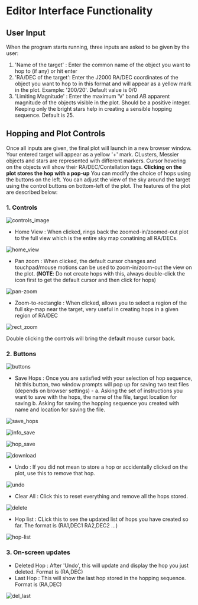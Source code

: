 # Editor Interface Functionality

## User Input 

When the program starts running, three inputs are asked to be given by the user:
1. 'Name of the target' : Enter the common name of the object you want to hop to (if any) or hit enter 
2. 'RA/DEC of the target': Enter the J2000 RA/DEC coordinates of the object you want to hop to in this format and will appear as a yellow mark in the plot. Example: '200/20'. Default value is 0/0
3. 'Limiting Magnitude' : Enter the maximum 'V' band AB apparent magnitude of the objects visible in the plot. Should be a positive integer. Keeping only the bright stars help in creating a sensible hopping sequence. Default is 25.

## Hopping and Plot Controls

Once all inputs are given, the final plot will launch in a new browser window. Your entered target will appear as a yellow '+' mark. CLusters, Messier objects and stars are represented with different markers. Cursor hovering on the objects will show their RA/DEC/Contellation tags. **Clicking on the plot stores the hop with a pop-up** You can modify the choice of hops using the buttons on the left. You can adjust the view of the sky around the target using the control buttons on bottom-left of the plot.
The features of the plot are described below:

### 1. Controls
![controls_image](controls.png)

* Home View : When clicked, rings back the zoomed-in/zoomed-out plot to the full view which is the entire sky map conatining all RA/DECs. 

![home_view](home-view.png)

* Pan zoom : When clicked, the default cursor changes and touchpad/mouse motions can be used to zoom-in/zoom-out the view on the plot. (**NOTE**: Do not create hops with this, always double-click the icon first to get the default cursor and then click for hops) 

![pan-zoom](after_rect-zoom.png)

* Zoom-to-rectangle : When clicked, allows you to select a region of the full sky-map near the target, very useful in creating hops in a given region of RA/DEC

![rect_zoom](rect-selection.png)

Double clicking the controls will bring the default mouse cursor back.

### 2. Buttons
![buttons](buttons.png)

* Save Hops : Once you are satisfied with your selection of hop sequence, hit this button, two window prompts will pop up for saving two text files (depends on browser settings) - a. Asking the set of instructions you want to save with the hops, the name of the file, target location for saving  b. Asking for saving the hopping sequence you created with name and location for saving the file.

![save_hops](hop-details-prompt.png)

![info_save](hop-info-save.png)

![hop_save](hop-list-save.png)

![download](downloaded-prompt.png)

* Undo : If you did not mean to store a hop or accidentally clicked on the plot, use this to remove that hop.

![undo](deleted-hop-prompt.png)

* Clear All : Click this to reset everything and remove all the hops stored. 

![delete](clear-all-prompt.png)

* Hop list : CLick this to see the updated list of hops you have created so far. The format is (RA1,DEC1 RA2,DEC2 ...)

![hop-list](hop-list-button.png)

### 3. On-screen updates
* Deleted Hop : After 'Undo', this will update and display the hop you just deleted. Format is (RA,DEC)
* Last Hop : This will show the last hop stored in the hopping sequence. Format is (RA,DEC)

![del_last](del-last-button.png)


